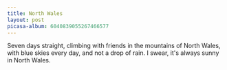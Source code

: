 ```yaml
---
title: North Wales
layout: post
picasa-album: 6040839055267466577
---
```


Seven days straight, climbing with friends in the mountains of North Wales,
with blue skies every day, and not a drop of rain. I swear, it's always sunny
in North Wales.

